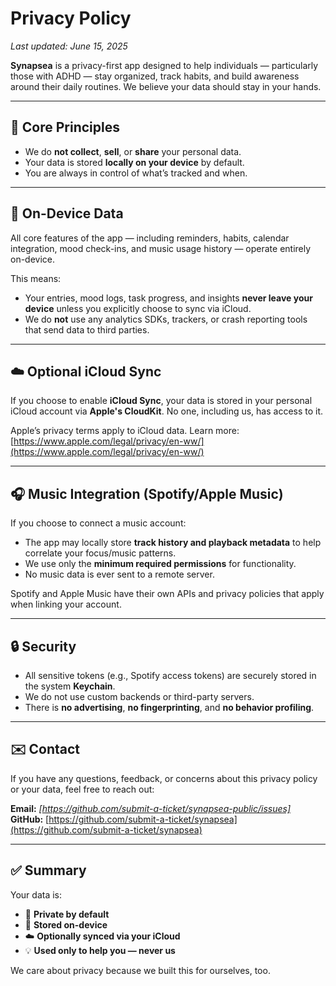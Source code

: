 # Privacy Policy

_Last updated: June 15, 2025_

**Synapsea** is a privacy-first app designed to help individuals — particularly those with ADHD — stay organized, track habits, and build awareness around their daily routines. We believe your data should stay in your hands.

---

## 🔐 Core Principles

- We do **not collect**, **sell**, or **share** your personal data.
- Your data is stored **locally on your device** by default.
- You are always in control of what’s tracked and when.

---

## 📱 On-Device Data

All core features of the app — including reminders, habits, calendar integration, mood check-ins, and music usage history — operate entirely on-device.

This means:

- Your entries, mood logs, task progress, and insights **never leave your device** unless you explicitly choose to sync via iCloud.
- We do **not** use any analytics SDKs, trackers, or crash reporting tools that send data to third parties.

---

## ☁️ Optional iCloud Sync

If you choose to enable **iCloud Sync**, your data is stored in your personal iCloud account via **Apple's CloudKit**. No one, including us, has access to it.

Apple’s privacy terms apply to iCloud data. Learn more: [https://www.apple.com/legal/privacy/en-ww/](https://www.apple.com/legal/privacy/en-ww/)

---

## 🎧 Music Integration (Spotify/Apple Music)

If you choose to connect a music account:

- The app may locally store **track history and playback metadata** to help correlate your focus/music patterns.
- We use only the **minimum required permissions** for functionality.
- No music data is ever sent to a remote server.

Spotify and Apple Music have their own APIs and privacy policies that apply when linking your account.

---

## 🔒 Security

- All sensitive tokens (e.g., Spotify access tokens) are securely stored in the system **Keychain**.
- We do not use custom backends or third-party servers.
- There is **no advertising**, **no fingerprinting**, and **no behavior profiling**.

---

## ✉️ Contact

If you have any questions, feedback, or concerns about this privacy policy or your data, feel free to reach out:

**Email:** _[https://github.com/submit-a-ticket/synapsea-public/issues]_  
**GitHub:** [https://github.com/submit-a-ticket/synapsea](https://github.com/submit-a-ticket/synapsea)

---

## ✅ Summary

Your data is:
- 🔐 **Private by default**
- 📱 **Stored on-device**
- ☁️ **Optionally synced via your iCloud**
- 💡 **Used only to help you — never us**

We care about privacy because we built this for ourselves, too.

